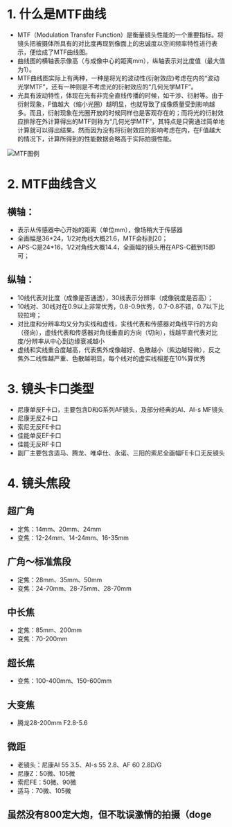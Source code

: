 # 1. 什么是MTF曲线

- MTF（Modulation Transfer Function）是衡量镜头性能的一个重要指标。将镜头把被摄体所具有的对比度再现到像面上的忠诚度以空间频率特性进行表示，便绘成了MTF曲线图。
- 曲线图的横轴表示像高（与成像中心的距离mm），纵轴表示对比度值（最大值为1）。
- MTF曲线图实际上有两种，一种是将光的波动性(衍射效应)考虑在内的“波动光学MTF”，还有一种则是不考虑光的衍射效应的“几何光学MTF”。
- 光具有波动特性，体现在光有非完全直线传播的时候，如干涉、衍射等。由于衍射现象，F值越大（缩小光圈）越明显，也就导致了成像质量受到影响越多。而且，衍射现象在光圈开放的时候同样也是客观存在的；而将光的衍射效应排除在外计算得出的MTF则称为“几何光学MTF”，其特点是只需通过简单地计算就可以得出结果。然而因为没有将衍射效应的影响考虑在内，在F值越大的情况下，计算所得到的性能数据会略高于实际拍摄性能。

![MTF图例](https://img-blog.csdnimg.cn/dfef7386ebe9494088072cb4b6919be7.png?x-oss-process=image/watermark,type_d3F5LXplbmhlaQ,shadow_50,text_Q1NETiBAcG93ZXJvZjEw,size_20,color_FFFFFF,t_70,g_se,x_16#pic_center)

# 2. MTF曲线含义

## 横轴：
- 表示从传感器中心开始的距离（单位mm），像场稍大于传感器
- 全画幅是36*24，1/2对角线大概21.6，MTF会标到20；
- APS-C是24*16，1/2对角线大概14.4，全画幅的镜头用在APS-C截到15即可；

## 纵轴：
- 10线代表对比度（成像是否通透），30线表示分辨率（成像锐度是否高）；
- 10线对、30线对在0.9以上非常优秀，0.8-0.9优秀，0.7-0.8不错，0.7以下比较拉垮；
- 对比度和分辨率均又分为实线和虚线，实线代表和传感器对角线平行的方向（径向），虚线代表和传感器对角线垂直的方向（切向），线越平直代表对比度/分辨率从中心到边缘衰减越小
- 虚线和实线重合度越高，代表焦外成像越好、色散越小（紫边越轻微），反之焦外二线性越严重、色散越明显，每个线对的虚实线相差在10%算优秀


# 3. 镜头卡口类型
- 尼康单反F卡口，主要包含D和G系列AF镜头，及部分经典的AI、AI-s MF镜头
- 尼康无反Z卡口
- 索尼无反FE卡口
- 佳能单反EF卡口
- 佳能无反RF卡口
- 副厂主要包含适马、腾龙、唯卓仕、永诺、三阳的索尼全画幅FE卡口无反镜头


# 4. 镜头焦段

## 超广角
- 定焦：14mm、20mm、24mm
- 变焦：12-24mm、14-24mm、16-35mm

## 广角～标准焦段
- 定焦：28mm、35mm、50mm
- 变焦：24-70mm、28-75mm、28-70mm

## 中长焦
- 定焦：85mm、200mm
- 变焦：70-200mm

## 超长焦
- 变焦：100-400mm、150-600mm

## 大变焦
- 腾龙28-200mm F2.8-5.6

## 微距
- 老镜头：尼康AI 55 3.5、AI-s 55 2.8、AF 60 2.8D/G
- 尼康Z：50微、105微
- 索尼FE：50微、90微
- 适马：70微、105微

## 虽然没有800定大炮，但不耽误激情的拍摄（doge



